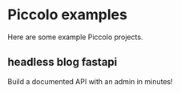 # Piccolo examples

Here are some example Piccolo projects.

## headless blog fastapi

Build a documented API with an admin in minutes!
